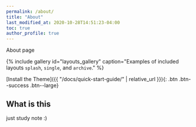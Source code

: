 ```yaml
---
permalink: /about/
title: "About"
last_modified_at: 2020-10-28T14:51:23-04:00
toc: true
author_profile: true
---
```


About page

{% include gallery id="layouts_gallery" caption="Examples of included layouts `splash`, `single`, and `archive`." %}

[Install the Theme]({{ "/docs/quick-start-guide/" | relative_url }}){: .btn .btn--success .btn--large}

## What is this
just study note :)